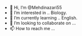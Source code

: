 - 👋 Hi, I’m @Mehdinazari55
- 👀 I’m interested in .. Biology.
- 🌱 I’m currently learning .. English.
- 💞️ I’m looking to collaborate on ...
- 📫 How to reach me ...

<!---
Mehdinazari55/Mehdinazari55 is a ✨ special ✨ repository because its `README.md` (this file) appears on your GitHub profile.
You can click the Preview link to take a look at your changes.
--->
